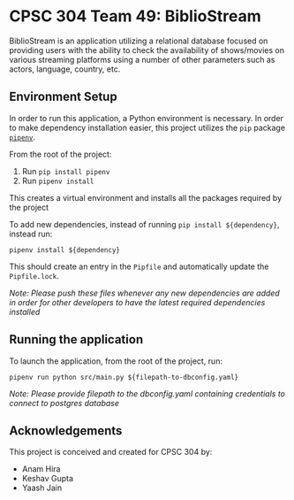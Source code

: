 # CPSC 304 Team 49: BiblioStream

BiblioStream is an application utilizing a relational database focused on providing users with the ability to check the availability of shows/movies on various streaming platforms using a number of other parameters such as actors, language, country, etc.

## Environment Setup

In order to run this application, a Python environment is necessary. In order to make dependency installation easier, this project utilizes the `pip` package [`pipenv`](https://pipenv.pypa.io/en/latest/).

From the root of the project:

1. Run `pip install pipenv`
2. Run `pipenv install`

This creates a virtual environment and installs all the packages required by the project

To add new dependencies, instead of running `pip install ${dependency}`, instead run:

```
pipenv install ${dependency}
```

This should create an entry in the `Pipfile` and automatically update the `Pipfile.lock`.

_Note: Please push these files whenever any new dependencies are added in order for other developers to have the latest required dependencies installed_

## Running the application

To launch the application, from the root of the project, run:

```
pipenv run python src/main.py ${filepath-to-dbconfig.yaml}
```

_Note: Please provide filepath to the dbconfig.yaml containing credentials to connect to postgres database_

## Acknowledgements

This project is conceived and created for CPSC 304 by:

- Anam Hira
- Keshav Gupta
- Yaash Jain
